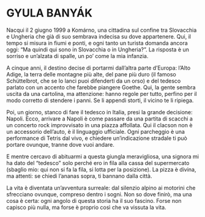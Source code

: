 # GYULA BANYÁK

Nacqui il 2 giugno 1999 a Komárno, una cittadina sul confine tra Slovacchia e Ungheria che già di suo sembrava indecisa su dove appartenere. Qui, il tempo si misura in fiumi e ponti, e ogni tanto un turista domanda ancora oggi: “Ma quindi qui sono in Slovacchia o in Ungheria?”. La risposta è un sorriso e un’alzata di spalle, un po’ come la mia infanzia.

A cinque anni, il destino decise di portarmi dall’altra parte d’Europa: l’Alto Adige, la terra delle montagne più alte, del pane più duro (il famoso Schüttelbrot, che se lo lanci puoi difenderti da un orso) e del tedesco parlato con un accento che farebbe piangere Goethe. Qui, la gente sembra uscita da una cartolina, ma attenzione: hanno regole per tutto, perfino per il modo corretto di stendere i panni. Se li appendi storti, il vicino te li ripiega.

Poi, un giorno, stanco di fare il tedesco in Italia, presi la grande decisione: Napoli. Ecco, arrivare a Napoli è come passare da una partita di scacchi a un concerto rock improvvisato in una piazza affollata. Qui il clacson non è un accessorio dell’auto, è il linguaggio ufficiale. Ogni parcheggio è una performance di Tetris dal vivo, e chiedere un’indicazione stradale ti può portare ovunque, tranne dove vuoi andare.

E mentre cercavo di abituarmi a questa giungla meravigliosa, una signora mi ha dato del “tedesco” solo perché ero in fila alla cassa del supermercato (sbaglio mio: qui non si fa la fila, si lotta per la posizione). La pizza è divina, ma attenti: se chiedi l’ananas sopra, ti bannano dalla città.

La vita è diventata un’avventura surreale: dal silenzio alpino ai motorini che sfrecciano ovunque, compreso dentro i sogni. Non so dove finirò, ma una cosa è certa: ogni angolo di questa storia ha il suo fascino. Forse non capisco più nulla, ma forse è proprio così che va vissuta la vita.